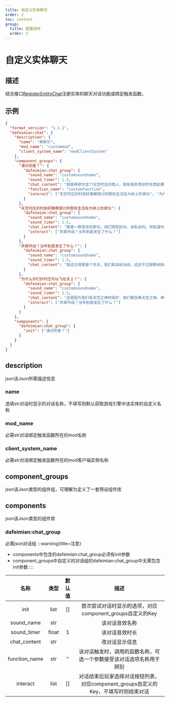 ```yaml
---
title: 自定义实体聊天
order: 2
toc: content
group:
  title: 配置组件
  order: 2
---
```


# 自定义实体聊天

## 描述
结合接口[RegisterEntityChat](http://1.94.129.175:8000/docs/message#registerentitychat)注册实体的聊天对话功能或绑定触发函数。

## 示例
```json
{
  "format_version": "1.1.1",
  "dafeimian:chat": {
    "description": {
      "name": "希默尔",
      "mod_name": "custommod",
      "client_system_name": "modClientSystem"
    },
    "component_groups": {
      "请问你是？": {
        "dafeimian:chat_group": {
          "sound_name": "customsoundname",
          "sound_timer": 1.5,
          "chat_content": "我是希默尔这个天空村庄的商人，我有很多奇妙的东西如果你有金币的话我可以卖给你",
          "function_name": "customfunction",
          "interact": ["天空村庄的村民好像都很讨厌那些生活在大树上的家伙", "为什么你们的村庄可以飞在天上？"]
        }
      },
      "天空村庄的村民好像都很讨厌那些生活在大树上的家伙": {
        "dafeimian:chat_group": {
          "sound_name": "customsoundname",
          "sound_timer": 1.5,
          "chat_content": "那是一群恶劣的家伙，他们阴险狡诈，自私自利。你知道吗当年我们和他们一起并肩作战他们居然背叛了我们！",
          "interact": ["并肩作战？当年到底发生了什么？"]
        }
      },
      "并肩作战？当年到底发生了什么？": {
        "dafeimian:chat_group": {
          "sound_name": "customsoundname",
          "sound_timer": 1.5,
          "chat_content": "我还记得那是个冬天，我们和血妖决战，迟迟不见那群树妖的身影。树妖骗了我们！根本没有援军，我们的大军全军覆没！"
        }
      },
      "为什么你们的村庄可以飞在天上？": {
        "dafeimian:chat_group": {
          "sound_name": "customsoundname",
          "sound_timer": 1.5,
          "chat_content": "这是因为我们有天空之神的保护，我们都信奉天空之神。神让我们的部落飞上天空给予了我们飞行的能力",
          "interact": ["并肩作战？当年到底发生了什么？"]
        }
      }
    },
    "components": {
      "dafeimian:chat_group": {
        "init": ["请问你是？"]
      }
    }
  }
}
```

## description
<Badge type="info">json</Badge>该Json所需描述信息

### name
<Badge type="success">选填</Badge><Badge type="info">str</Badge>对话时显示的对话名称，不填写则默认获取游戏引擎中该实体的自定义名称

### mod_name
<Badge type="error">必需</Badge><Badge type="info">str</Badge>对话绑定触发函数所在的mod名称

### client_system_name
<Badge type="error">必需</Badge><Badge type="info">str</Badge>对话绑定触发函数所在的mod客户端实例名称

## component_groups
<Badge type="info">json</Badge>该Json类型的组件组，可理解为定义了一套预设组件库

## components
<Badge type="info">json</Badge>该Json类型的组件库

### dafeimian:chat_group
<Badge type="error">必需</Badge><Badge type="info">json</Badge>对话组
:::warning{title=注意}
- components中包含的dafeimian:chat_group必须有init参数
- component_groups中自定义的对话组的dafeimian:chat_group中无需包含init参数
:::

|名称|类型|默认值|描述|
|:-:|:-:|:-:|:-:|
|init|list|[]|首次尝试对话时显示的选项，对应component_groups自定义的Key|
|sound_name|str||该对话音效名称|
|sound_timer|float|1|该对话音效时长|
|chat_content|str||改对话显示信息|
|function_name|str|''|该对话触发时，调用的函数名称，可选一个参数接受该对话选项名称用于辨别|
|interact|list|[]|对话结束后玩家选择对话按钮列表，对应component_groups自定义的Key，不填写时则结束对话|